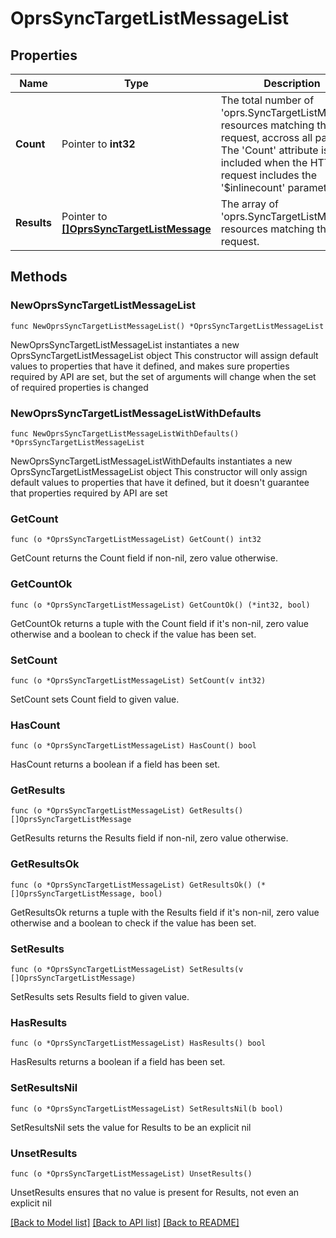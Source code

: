 # OprsSyncTargetListMessageList

## Properties

Name | Type | Description | Notes
------------ | ------------- | ------------- | -------------
**Count** | Pointer to **int32** | The total number of &#39;oprs.SyncTargetListMessage&#39; resources matching the request, accross all pages. The &#39;Count&#39; attribute is included when the HTTP GET request includes the &#39;$inlinecount&#39; parameter. | [optional] 
**Results** | Pointer to [**[]OprsSyncTargetListMessage**](OprsSyncTargetListMessage.md) | The array of &#39;oprs.SyncTargetListMessage&#39; resources matching the request. | [optional] 

## Methods

### NewOprsSyncTargetListMessageList

`func NewOprsSyncTargetListMessageList() *OprsSyncTargetListMessageList`

NewOprsSyncTargetListMessageList instantiates a new OprsSyncTargetListMessageList object
This constructor will assign default values to properties that have it defined,
and makes sure properties required by API are set, but the set of arguments
will change when the set of required properties is changed

### NewOprsSyncTargetListMessageListWithDefaults

`func NewOprsSyncTargetListMessageListWithDefaults() *OprsSyncTargetListMessageList`

NewOprsSyncTargetListMessageListWithDefaults instantiates a new OprsSyncTargetListMessageList object
This constructor will only assign default values to properties that have it defined,
but it doesn't guarantee that properties required by API are set

### GetCount

`func (o *OprsSyncTargetListMessageList) GetCount() int32`

GetCount returns the Count field if non-nil, zero value otherwise.

### GetCountOk

`func (o *OprsSyncTargetListMessageList) GetCountOk() (*int32, bool)`

GetCountOk returns a tuple with the Count field if it's non-nil, zero value otherwise
and a boolean to check if the value has been set.

### SetCount

`func (o *OprsSyncTargetListMessageList) SetCount(v int32)`

SetCount sets Count field to given value.

### HasCount

`func (o *OprsSyncTargetListMessageList) HasCount() bool`

HasCount returns a boolean if a field has been set.

### GetResults

`func (o *OprsSyncTargetListMessageList) GetResults() []OprsSyncTargetListMessage`

GetResults returns the Results field if non-nil, zero value otherwise.

### GetResultsOk

`func (o *OprsSyncTargetListMessageList) GetResultsOk() (*[]OprsSyncTargetListMessage, bool)`

GetResultsOk returns a tuple with the Results field if it's non-nil, zero value otherwise
and a boolean to check if the value has been set.

### SetResults

`func (o *OprsSyncTargetListMessageList) SetResults(v []OprsSyncTargetListMessage)`

SetResults sets Results field to given value.

### HasResults

`func (o *OprsSyncTargetListMessageList) HasResults() bool`

HasResults returns a boolean if a field has been set.

### SetResultsNil

`func (o *OprsSyncTargetListMessageList) SetResultsNil(b bool)`

 SetResultsNil sets the value for Results to be an explicit nil

### UnsetResults
`func (o *OprsSyncTargetListMessageList) UnsetResults()`

UnsetResults ensures that no value is present for Results, not even an explicit nil

[[Back to Model list]](../README.md#documentation-for-models) [[Back to API list]](../README.md#documentation-for-api-endpoints) [[Back to README]](../README.md)


